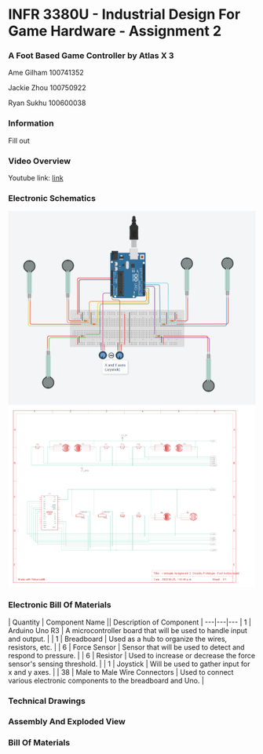 # INFR 3380U - Industrial Design For Game Hardware - Assignment 2

### A Foot Based Game Controller by Atlas X 3

Ame Gilham 100741352

Jackie Zhou 100750922

Ryan Sukhu 100600038

### Information
Fill out

### Video Overview
Youtube link: [link](link "Youtube")

### Electronic Schematics

![Schematic1](Images/ElectronicSchematics.png)
![Schematic2](Images/ElectronicSchematics2.png)

### Electronic Bill Of Materials

| Quantity | Component Name || Description of Component |
---|---|---
| 1 | Arduino Uno R3 | A microcontroller board that will be used to handle input and output. |
| 1 | Breadboard | Used as a hub to organize the wires, resistors, etc. |
| 6 | Force Sensor | Sensor that will be used to detect and respond to pressure. |
| 6 | Resistor | Used to increase or decrease the force sensor's sensing threshold. |
| 1 | Joystick | Will be used to gather input for x and y axes. |
| 38 | Male to Male Wire Connectors | Used to connect various electronic components to the breadboard and Uno. |
 

### Technical Drawings


### Assembly And Exploded View


### Bill Of Materials

